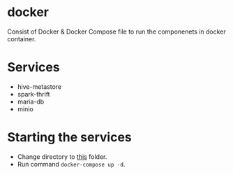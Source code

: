 # docker
Consist of Docker & Docker Compose file to run the componenets in docker container.
# Services
* hive-metastore
* spark-thrift
* maria-db
* minio
# Starting the services
* Change directory to [this](/docker) folder.
* Run command `docker-compose up -d`.

